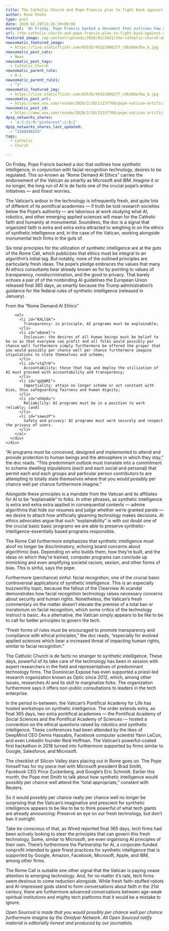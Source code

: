 ```yaml
---
title: The Catholic Church and Pope Francis plan to fight back against AI
author: Rose Fooks
type: post
date: 2020-02-29T13:26:36+00:00
excerpt: 'On Friday, Pope Francis backed a document that outlines how artificial intelligence, including facial recognition technology, should be regulated. This so-called “Rome Call for AI Ethics” carries the endorsement of the Vatican as well as Microsoft and IBM. Believe it or not, the future of AI is actually one of the pope’s passion projects —&hellip;'
url: /the-catholic-church-and-pope-francis-plan-to-fight-back-against-ai/
featured_image: /wp-content/uploads/2020/02/3431/the-catholic-church-and-pope-francis-plan-to-fight-back-against-ai.jpg
newsomatic_featured_image:
  - https://live.staticflickr.com/65535/49323806277_c9b3b6efba_b.jpg
newsomatic_post_cats:
  - News
newsomatic_post_tags:
  - Catholic,Church
newsomatic_parent_rule:
  - 0-1
newsomatic_parent_rule1:
  - "1"
newsomatic_featured_img:
  - https://live.staticflickr.com/65535/49323806277_c9b3b6efba_b.jpg
newsomatic_post_url:
  - https://www.vox.com/recode/2020/2/28/21157760/pope-vatican-artificial-intelligence
newsomatic_post_id:
  - https://www.vox.com/recode/2020/2/28/21157760/pope-vatican-artificial-intelligence
dpsp_networks_shares:
  - 'a:1:{s:9:"pinterest";i:0;}'
dpsp_networks_shares_last_updated:
  - "1588948254"
tags:
  - Catholic
  - Church

---
```

<div class="c-entry-content">
  <p id="zHZBZi">
    On Friday, Pope Francis backed a doc that outlines how synthetic intelligence, in conjunction with facial recognition technology, desires to be regulated. This so-known as “Rome Demand AI Ethics” carries the endorsement of the Vatican as smartly as Microsoft and IBM. Imagine it or no longer, the long run of AI is de facto one of the crucial pope’s ardour initiatives — and finest worries<strong>.</strong>
  </p>
  
  <p id="zbbQXX">
    The Vatican’s ardour in the technology is infrequently fresh, and quite lots of different of its pontifical academies — if truth be told research societies below the Pope’s authority — are laborious at work studying what AI, robotics, and other emerging applied sciences will mean for the Catholic faith and humanity at monumental. Soundless, the doc is a signal that organized faith is extra and extra extra attracted to weighing in on the ethics of synthetic intelligence and, in the case of the Vatican, working alongside monumental tech firms in the guts of.
  </p>
  
  <p id="wWTj4J">
    Six total principles for the utilization of synthetic intelligence are at the guts of the Rome Call, which publicizes that ethics must be integral to an algorithm’s initial tag. But notably, none of the outlined principles are particularly fresh ideas. The pope’s pledge embraces the values that many AI ethics consultants bear already known as for by pointing to values of transparency, nondiscrimination, and the good to privacy. That barely echoes a pair of of the nonbinding AI guidelines the European Union released final 365 days, as smartly because the Trump administration’s guidance for the federal rules of synthetic intelligence (released in January).
  </p>
  
  <div class="c-float-right">
    <div id="EC3y7L">
      <div class="c-entry-sidebar">
        <p id="8dRXTX">
          From the “Rome Demand AI Ethics”
        </p>
        
        <ol>
          <li id="RXLldA">
            Transparency: in principle, AI programs must be explainable;
          </li>
          <li id="w8anml">
            Inclusion: the desires of all human beings must be belief to be so as that everyone can profit and all folks would possibly per chance well furthermore simply furthermore be offered the proper that you would possibly per chance well per chance furthermore imagine stipulations to state themselves and scheme;
          </li>
          <li id="vtqTrH">
            Accountability: those that tag and deploy the utilization of AI must proceed with accountability and transparency;
          </li>
          <li id="qpQAMI">
            Impartiality: attain no longer scheme or act constant with bias, thus safeguarding fairness and human dignity;
          </li>
          <li id="xhXpXu">
            Reliability: AI programs must be in a position to work reliably; [and]
          </li>
          <li id="sawuiP">
            Safety and privacy: AI programs must work securely and respect the privacy of users.
          </li>
        </ol>
      </div>
    </div>
  </div>
  
  <p id="cnzylO">
    “AI programs must be conceived, designed and implemented to attend and provide protection to human beings and the atmosphere in which they stay,” the doc reads. “This predominant outlook must translate into a commitment to scheme dwelling stipulations (each and each social and personal) that permit each and each groups and particular person contributors to are attempting to totally state themselves where that you would possibly per chance well per chance furthermore imagine.”
  </p>
  
  <p id="JKOhoh">
    Alongside these principles is a mandate from the Vatican and its affiliates for AI to be “explainable” to folks. In other phrases, as synthetic intelligence is extra and extra extra applied in consequential contexts — admire algorithms that hide our resumes and judge whether we’re granted parole — we desire to attach how artificially gleaming technology makes decisions. AI ethics advocates argue that such “explainability” is with out doubt one of the crucial basic basic programs we are able to preserve synthetic-intelligence-essentially based programs responsible.
  </p>
  
  <p id="6vuhpu">
    The Rome Call furthermore emphasizes that synthetic intelligence must aloof no longer be discriminatory, echoing board concerns about algorithmic bias. Depending on who builds them, how they’re built, and the ideas on which they’re trained, computer programs can conclude up mimicking and even amplifying societal racism, sexism, and other forms of bias. This is sinful, says the pope.
  </p>
  
  <p id="sB6Gke">
    Furthermore (perchance) sinful: facial recognition, one of the crucial basic controversial applications of synthetic intelligence. This is an especially buzzworthy topic, because the fallout of the Clearview AI scandal demonstrates how facial recognition technology raises necessary concerns about security and human rights. Nonetheless, the Vatican’s fresh commentary on the matter doesn&#8217;t elevate the premise of a total ban or moratorium on facial recognition, which some critics of the technology instruct is basic. As a alternative, the Vatican simply appears to be like to be to call for better principles to govern the tech.
  </p>
  
  <p id="rjD7Sl">
    “Fresh forms of rules must be encouraged to promote transparency and compliance with ethical principles,” the doc reads, “especially for evolved applied sciences which bear a increased threat of impacting human rights, similar to facial recognition.”
  </p>
  
  <p id="6NIp0A">
    The Catholic Church is de facto no stranger to synthetic intelligence. These days, powerful of its take care of the technology has been in session with expert researchers in the field and representatives of predominant technology firms. The Dominican Expose has even supported a priest-led research organization known as Optic since 2012, which, among other issues, researches AI and its skill to marginalize folks. The organization furthermore says it offers non-public consultations to leaders in the tech enterprise.
  </p>
  
  <p id="zNHF9m">
    In the period in-between, the Vatican’s Pontifical Academy for Life has hosted workshops on synthetic intelligence. The order extends extra, as final 365 days, two extra pontifical academies — the Pontifical Academy of Social Sciences and the Pontifical Academy of Sciences — hosted a convention on the ethical questions raised by robotics and synthetic intelligence. These conferences had been attended by the likes of DeepMind CEO Demis Hassabis, Facebook computer scientist Yann LeCun, and even LinkedIn founder Reid Hoffman. The Vatican’s powerful-coated first hackathon in 2018 turned into furthermore supported by firms similar to Google, Salesforce, and Microsoft.
  </p>
  
  <p id="uWxRdE">
    The checklist of Silicon Valley stars placing out in Rome goes on. The Pope himself has for my piece met with Microsoft president Brad Smith, Facebook CEO Price Zuckerberg, and Google’s Eric Schmidt. Earlier this month, the Pope met Smith to talk about how synthetic intelligence would possibly per chance well attend the “total appropriate,” constant with Reuters.
  </p>
  
  <p id="F43iad">
    So it would possibly per chance really per chance well no longer be surprising that the Vatican’s imaginative and prescient for synthetic intelligence appears to be like to be to think powerful of what tech giants are already announcing: Preserve an eye on our fresh technology, but don’t ban it outright.
  </p>
  
  <p id="gINqng">
    Take be conscious of that, as Wired reported final 365 days, tech firms had been actively looking to steer the principles that can govern this fresh technology. Some, similar to Microsoft, are even organising AI principles of their own. There’s furthermore the Partnership for AI, a corporate-funded nonprofit intended to gaze finest practices for synthetic intelligence that is supported by Google, Amazon, Facebook, Microsoft, Apple, and IBM, among other firms.
  </p>
  
  <p id="RfupDM">
    The Rome Call is suitable one other signal that the Vatican is paying cease attention to emerging technology. And, for no matter it’s rate, tech firms seem desirous to come reduction alongside. While fresh faith-stuffed robots and AI-impressed gods stand to form conversations about faith in the 21st century, there are furthermore advanced conversations between age-weak spiritual institutions and mighty tech platforms that it would be a mistake to ignore.
  </p>
  
  <p id="LSDcsc">
    <em>Open Sourced</em><em> is made that you would possibly per chance well per chance furthermore imagine by the Omidyar Network. All Open Sourced notify material is editorially honest and produced by our journalists.</em>
  </p></p>
</div>